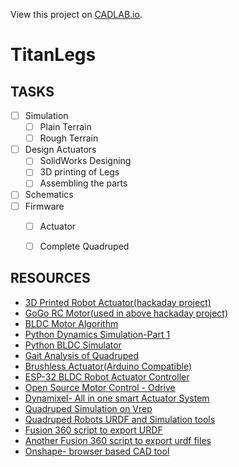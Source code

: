 View this project on [CADLAB.io](https://cadlab.io/project/24685). 

# TitanLegs

## TASKS

- [ ] Simulation
  - [ ] Plain Terrain
  - [ ] Rough Terrain
- [ ] Design Actuators
  - [ ] SolidWorks Designing
  - [ ] 3D printing of Legs
  - [ ] Assembling the parts
- [ ] Schematics 
- [ ] Firmware
  - [ ] Actuator
  - [ ] Complete Quadruped


## RESOURCES
* [3D Printed Robot Actuator(hackaday project)](https://hackaday.io/project/157812-3d-printed-robot-actuator)
* [GoGo RC Motor(used in above hackaday project)](https://gogo-rc.com/store/index.php?route=product/product&product_id=3493&search=5010)
* [BLDC Motor Algorithm](https://www.renesas.com/us/en/application/home-building/motor-control-solutions/motor-algorithms/bldc)
* [Python Dynamics Simulation-Part 1](https://medium.com/robotics-devs/python-dynamics-simulations-part-1-f89648a35561)
* [Python BLDC Simulator](https://github.com/gtoonstra/bldc-sim)
* [Gait Analysis of Quadruped](https://cjme.springeropen.com/articles/10.1186/s10033-019-0321-2)
* [Brushless Actuator(Arduino Compatible)](https://hackaday.io/project/165217-brushless-actuator-arduino-compatible)
* [ESP-32 BLDC Robot Actuator Controller](https://hackaday.io/project/169905-esp-32-bldc-robot-actuator-controller)
* [Open Source Motor Control - Odrive](https://odriverobotics.com/)
* [Dynamixel- All in one smart Actuator System](https://www.robotis.us/dynamixel/)
* [Quadruped Simulation on Vrep](http://galvanicloop.com/blog/post/7/quadruped-robot-5-simulation-on-v-rep)
* [Quadruped Robots URDF and Simulation tools](https://github.com/chvmp/champ)
* [Fusion 360 script to export URDF](https://github.com/syuntoku14/fusion2urdf)
* [Another Fusion 360 script to export urdf files](https://github.com/yanshil/Fusion2PyBullet)
* [Onshape- browser based CAD tool](https://onshape-to-robot.readthedocs.io/en/latest/design.html)